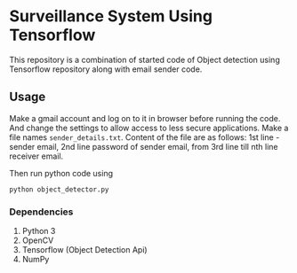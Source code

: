 # Surveillance System Using Tensorflow
This repository is a combination of started code of Object detection using Tensorflow repository along with
email sender code.

## Usage
Make a gmail account and log on to it in browser before running the code.
And change the settings to allow access to less secure applications.
Make a file names ```sender_details.txt```. Content of the file are as follows:
1st line - sender email, 2nd line password of sender email, from 3rd line till nth line receiver email.

Then run python code using 
```
python object_detector.py
```

### Dependencies
1. Python 3
2. OpenCV
3. Tensorflow (Object Detection Api)
4. NumPy